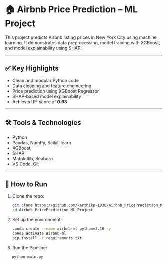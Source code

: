 # 🏠 Airbnb Price Prediction – ML Project

This project predicts Airbnb listing prices in New York City using machine learning. It demonstrates data preprocessing, model training with XGBoost, and model explainability using SHAP.

---

## ✅ Key Highlights

- Clean and modular Python code
- Data cleaning and feature engineering
- Price prediction using XGBoost Regressor
- SHAP-based model explainability
- Achieved R² score of **0.63**

---

## 🛠️ Tools & Technologies

- Python
- Pandas, NumPy, Scikit-learn
- XGBoost
- SHAP
- Matplotlib, Seaborn
- VS Code, Git

---

## 🚀 How to Run

1. Clone the repo:
   ```bash
   git clone https://github.com/karthikp-1036/Airbnb_PricePrediction_ML_Project.git
   cd Airbnb_PricePrediction_ML_Project

2. Set up the environment:
   ```bash
   conda create --name airbnb-ml python=3.10 -y
   conda activate airbnb-ml
   pip install -r requirements.txt

3. Run the Pipeline:
```bash   
   python main.py